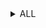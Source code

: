 <details>
<summary>ALL</summary>
<details>
<summary>- guest -</summary>
<br>
Binary Plist file
https://stackoverflow.com/questions/8856032/reading-binary-plist-files-with-python
</details>

<details>
<summary>0</summary>
<br>
Logs
</details>

<details>
<summary>01a182ccb2848cb61a78ee8edd088b757083200e57</summary>
<br>
PKzip file. Renamed to xxx.pk and extracted businesslinks-0-1.dat.
https://github.com/dragoneyeintel/Magnet-User-Summit-2022-CTF/blob/4c41326d5d62114a9adc2214c351147091231a47/Extracted/businesslinks-0-1.dat
</details>

<details>
<summary>01a7155ea82a8bf70bd52172f2bb095e2c9e56c887</summary>
<br>
PKzip file. Renamed to xxx.pk and extracted businesslinks-0-1.dat.
https://github.com/dragoneyeintel/Magnet-User-Summit-2022-CTF/blob/983da7eb4c75bcfa7891182ba32aa6a65fc80a99/Extracted/businesslinks-0-1(2).dat
</details>

<details>
<summary>01a92869d1a41e895440cc0e4c835997f2a5851643</summary>
<br>
Strings which look like some unknown hashtype
</details>

<details>
<summary>01ac3f2a907c5bff537110a6faea78ff2cf33b42f5</summary>
<br>
PKzip file. Renamed to xxx.pk and extracted DomainShard-0_1_1059816941902528299.dat.
https://github.com/dragoneyeintel/Magnet-User-Summit-2022-CTF/blob/35a79f60998617ff041e7007444588f5dff4ff97/Extracted/DomainShard-0_1_1059816941902528299.dat
Contains similar hash-looking strings as 01a92869d1a41e895440cc0e4c835997f2a5851643 but this file contains one more.
</details>

<details>
<summary>01ae7a0563b667f383ea497cbcdf4224c5630e74fc</summary>
<br>
PKzip file. Renamed to xxx.pk and extracted businesslinks-0-1.dat.
https://github.com/dragoneyeintel/Magnet-User-Summit-2022-CTF/blob/086f986d0efffccf3b51054aeedb2a0045c14aeb/Extracted/businesslinks-0-1(3).dat
</details>

<details>
<summary>01b2a07bb6cb3486cbbd0e80c9a91aa84493d65ec9</summary>
<br>
Some hash format similar to 01a92869d1a41e895440cc0e4c835997f2a5851643.
</details>

<details>
<summary>01b537b2c6c98c9188c1b11ca3d4a2307d75b46e34</summary>
<br>
PKzip file contained DomainShard-0_1_15750228613480693027.dat.
https://github.com/dragoneyeintel/Magnet-User-Summit-2022-CTF/blob/08c98120467246ff69baf77d08108c132a0a8b97/Extracted/DomainShard-0_1_15750228613480693027.dat
</details>

<details>
<summary>01ba6a11deec6671b3d668fa96ef786a0ae88df630</summary>
<br>
PKzip file contained DomainShard-0_1_17814735017227611018.dat.
https://github.com/dragoneyeintel/Magnet-User-Summit-2022-CTF/blob/6ad74d46d44c8ac2ab9d9a10eaee87b5a956461d/Extracted/DomainShard-0_1_17814735017227611018.dat
</details>

<details>
<summary>01cfee36da5707a8f7ab40008f141a32a5a8e2fe06</summary>
<br>
PKzip file. Renamed to xxx.pk and extracted businesslinks-0-1.dat.
https://github.com/dragoneyeintel/Magnet-User-Summit-2022-CTF/blob/9aada1c334666cfa40dc3b8542adc362071258a2/Extracted/businesslinks-0-1(4).dat
</details>

<details>
<summary>01d0f897c670d134a83d2e0fcb81795d1a7da21df1</summary>
<br>
PKzip file. Renamed to xxx.pk and extracted businesslinks-0-1.dat.
https://github.com/dragoneyeintel/Magnet-User-Summit-2022-CTF/blob/0da503f86973f48e89865a51bc8c07dcba6f67ab/Extracted/businesslinks-0-1(5).dat
</details>

<details>
<summary>01d7e1539a0b85895c488c5dbf65e58c0cdaf9ee31</summary>
<br>
Some hash format similar to 01a92869d1a41e895440cc0e4c835997f2a5851643.
</details>

<details>
<summary>01d7ea7f6579bbe3e625320ea604a1dbb55aead9b8</summary>
<br>
PKzip file contained DomainShard-0_1_4193680857992506720.dat.
https://github.com/dragoneyeintel/Magnet-User-Summit-2022-CTF/blob/e060458ce5c1efc560c7c777c8a7ee746957ff71/Extracted/DomainShard-0_1_4193680857992506720.dat
</details>

<details>
<summary>01de14bb3aa450c35d1e56706f7eea2aa7ceb7ab39</summary>
<br>
PKzip file. Renamed to xxx.pk and extracted businesslinks-0-1.dat.
https://github.com/dragoneyeintel/Magnet-User-Summit-2022-CTF/blob/e299951ced2e79ca852377ec48b0abdf70531e56/Extracted/businesslinks-0-1(6).dat
</details>

<details>
<summary>01e8f2ab581d4c5a420a7782abe7fe2d68b1659d55</summary>
<br>
Small list of generic data values.
</details>

<details>
<summary>01ff3bb9cbec32a01757759ca8d2ec2168957028fe</summary>
<br>
PKzip file. Renamed to xxx.pk and extracted businesslinks-0-1.dat.
https://github.com/dragoneyeintel/Magnet-User-Summit-2022-CTF/blob/941fee01aa9bd4a25d3fc28c182e56314ff644d7/Extracted/businesslinks-0-1(7).dat
</details>

<details>
<summary>1</summary>
<br>
account.1 contains string 17768365815 - Referencing Application Support Account
Logs, SQLite3 DB
</details>

<details>
<summary>1-shm</summary>
<br>
MapsSync file with charmaps
</details>

<details>
<summary>1-wal</summary>
<br>
MapsSync file contains some links and map locations.
</details>

<details>
<summary>2</summary>
<br>
Another launchd log.
</details>

<details>
<summary>04cf566da4934537217968e14b093c586133990669</summary>
<br>
dataStore__ATXDataStore
</details>

<details>
<summary>10</summary>
<br>
Binary Plist file.
</details>

<details>
<summary>011e39578862d015cdc6b65244592e2d4e4aeda759</summary>
<br>
PKzip file contains ChatSuggestShard-1-2.dat & ChatSuggestShard-0-2.dat.
https://github.com/dragoneyeintel/Magnet-User-Summit-2022-CTF/blob/2261df43c559d1908f9ed5c1a8223c751d709516/Extracted/ChatSuggestShard-1-2.dat
https://github.com/dragoneyeintel/Magnet-User-Summit-2022-CTF/blob/2261df43c559d1908f9ed5c1a8223c751d709516/Extracted/ChatSuggestShard-0-2.dat
Unknown data format.
</details>

<details>
<summary>11</summary>
<br>
Binary Plist file.
</details>

<details>
<summary>013dae8748a9dc11e0f6c207a694628c57a17b0347</summary>
<br>
PKzip file contains ChatSuggestShard-1-2.dat & ChatSuggestShard-0-2.dat.
https://github.com/dragoneyeintel/Magnet-User-Summit-2022-CTF/blob/3bcfbedcc0bb9370fbc6ee65e18a5ec7027a0c71/Extracted/ChatSuggestShard-0-2(2).dat
https://github.com/dragoneyeintel/Magnet-User-Summit-2022-CTF/blob/3bcfbedcc0bb9370fbc6ee65e18a5ec7027a0c71/Extracted/ChatSuggestShard-1-2(2).dat
</details>

<details>
<summary>013e28d7c44e81f577fdfba10439859f7885a9e137</summary>
<br>
Some hash format similar to 01a92869d1a41e895440cc0e4c835997f2a5851643.
</details>

<details>
<summary>018a3b927103196accdc4986dcc382e20464972d79</summary>
<br>
PKzip file contains ChatSuggestShard-1-2.dat & ChatSuggestShard-0-2.dat.
https://github.com/dragoneyeintel/Magnet-User-Summit-2022-CTF/blob/cce435ad351c774738422306919a4db7d8d88fdd/Extracted/ChatSuggestShard-0-2(3).dat
https://github.com/dragoneyeintel/Magnet-User-Summit-2022-CTF/blob/cce435ad351c774738422306919a4db7d8d88fdd/Extracted/ChatSuggestShard-1-2(3).dat
</details>

<details>
<summary>018a7b6b83c6309c41b6d3da96aa3774e88cee81d6</summary>
<br>
PKzip file contained DomainShard-0_1_9502896460801207076.dat.
https://github.com/dragoneyeintel/Magnet-User-Summit-2022-CTF/blob/8bcafd48ca5643990b866e82b09e51557a3b55fc/Extracted/DomainShard-0_1_9502896460801207076.dat
Some hash format similar to 01a92869d1a41e895440cc0e4c835997f2a5851643.
</details>

<details>
<summary>018f2be55db485ad031f4e01658bce735e222df9d2</summary>
<br>
Some hash format similar to 01a92869d1a41e895440cc0e4c835997f2a5851643.
</details>

<details>
<summary>019bcdbb9094048407bf49d87c5dcdb7f8a0584828</summary>
<br>
PKzip file contained DomainShard-0_1_9316137462197924765.dat.
https://github.com/dragoneyeintel/Magnet-User-Summit-2022-CTF/blob/7c1b0cf9842a26448899d161ed973646a56dd88e/Extracted/DomainShard-0_1_9316137462197924765.dat
Some hash format similar to 01a92869d1a41e895440cc0e4c835997f2a5851643.
</details>

<details>
<summary>66</summary>
<br>
Some journal with the ID 3862409B-690E-4050-8366-17BEA2AA555B.
</details>

<details>
<summary>0125c0b2ccd24579ba2858f289315798ee00b203f1</summary>
<br>
Contained directories. Zipped and uploaded to:
https://github.com/dragoneyeintel/Magnet-User-Summit-2022-CTF/blob/c34b08ee16e2714545e1561019a9e06b351b3481/Extracted/0125c0b2ccd24579ba2858f289315798ee00b203f1.zip
</details>

<details>
<summary>128</summary>
<br>
File with string #IMPOSTOR v001 and unknown data. Amongus?!
</details>

<details>
<summary>0129f8927a29c1a46478e9269e0072cee6f2650b2e</summary>
<br>
PKzip file. Renamed to xxx.pk and extracted businesslinks-0-1.dat.
https://github.com/dragoneyeintel/Magnet-User-Summit-2022-CTF/blob/c2492407bc9d4cebdd8c3b96be2d8e80acc1d645/Extracted/businesslinks-0-1(8).dat
</details>

<details>
<summary>0154ad776c157934833d4a2db8406338e2c3aa1a71</summary>
<br>
PKzip file contains DomainShard-0_1_7780353249969419096.dat. 
https://github.com/dragoneyeintel/Magnet-User-Summit-2022-CTF/blob/7782a39e31fd8fab342bb446ab784bfc2237614f/Extracted/DomainShard-0_1_7780353249969419096.dat
</details>

<details>
<summary>0169f8f53f151460a63088e8b598f2085384fa86b1</summary>
<br>
PKzip file. Renamed to xxx.pk and extracted businesslinks-0-1.dat.
</details>

<details>
<summary>0185d30323756419148e28aa455dcede13720d1a9f</summary>
<br>
PKzip file contains DomainShard-0_1_2445241258109774241.dat.
https://github.com/dragoneyeintel/Magnet-User-Summit-2022-CTF/blob/b988610f0df91bd3529dc56684d0269437256b13/Extracted/DomainShard-0_1_2445241258109774241.dat
</details>

<details>
<summary>0404d6a6feac9c9033b09438bea2d2b23ef9e2dfc5</summary>
<br>
Unknown Data Format.
</details>

<details>
<summary>01197cfdd66349294c4be7ba405805003c5561feca</summary>
<br>
PKzip file contained DomainShard-0_1_14147378989737520402.dat.
https://github.com/dragoneyeintel/Magnet-User-Summit-2022-CTF/blob/623044d7a778e6f0a656e498e83d20345bddc65d/Extracted/DomainShard-0_1_14147378989737520402.dat
</details>

<details>
<summary>01256f67bf8bd8fe34ec322581b81d825de5008888</summary>
<br>
Some hash format similar to 01a92869d1a41e895440cc0e4c835997f2a5851643.
</details>

<details>
<summary>01269aec1979091b3bdd737b4fa0ece8fd846f97db</summary>
<br>
PKzip file. Renamed to xxx.pk and extracted businesslinks-0-1.dat.
</details>

<details>
<summary>01514fe2f4af73f5084c94d696805202595fa49355</summary>
<br>
PKzip file. Renamed to xxx.pk and extracted businesslinks-0-1.dat.
</details>

<details>
<summary>014727dc7648d0e379fa996ca57f8b2b597abb1ca4</summary>
<br>
Some hash format similar to 01a92869d1a41e895440cc0e4c835997f2a5851643.
</details>

<details>
<summary>016368caf4ed6ec90b38c535c84356e8df515e509e</summary>
<br>
PKzip file contains DomainShard-0_1_2445241258109774241.dat.
https://github.com/dragoneyeintel/Magnet-User-Summit-2022-CTF/blob/c6d2020d847f394d523f5ff2cdf6d0d6c2d0898e/Extracted/DomainShard-0_1_15341726279663982934.dat
</details>

<details>
<summary>053846-160</summary>
<br>
Pointing to bundle locations.
</details>

<details>
<summary>084438-1</summary>
<br>
Unknown Data Format.
</details>

<details>
<summary>090831-1364</summary>
<br>
Pointing to locationd bundles and frameworks.
</details>

<details>
<summary>108343-1</summary>
<br>
Unknown Data Format.
</details>

<details>
<summary>0129661ceee244e344b426b1af33969cffb4641420</summary>
<br>
Some hash format similar to 01a92869d1a41e895440cc0e4c835997f2a5851643.
</details>

<details>
<summary>142723-136</summary>
<br>
Pointing to locationd bundles and frameworks.
</details>

<details>
<summary>173934-1</summary>
<br>
Unknown Data Format.
</details>

<details>
<summary>0198867b10efb4d8e8aa0a0c5758a61ed2194efc21</summary>
<br>
PKzip file contains DomainShard-0_1_2568410618508953843.dat.
https://github.com/dragoneyeintel/Magnet-User-Summit-2022-CTF/blob/161ba3ad95ef5ce49c66e0fdc9112549641e96f0/Extracted/DomainShard-0_1_2568410618508953843.dat
</details>

<details>
<summary>234837-14</summary>
<br>
Contains MAC Addreses.
</details>

<details>
<summary>257039-1</summary>
<br>
Contains MAC Addreses.
</details>

<details>
<summary>257239-174</summary>
<br>
Contains MAC Addreses.
</details>

<details>
<summary>271542-72</summary>
<br>
Unknown Data Format.
</details>

<details>
<summary>279693-109</summary>
<br>
Pointing to locationd bundles and frameworks.
</details>

<details>
<summary>321447-43</summary>
<br>
Pointing to locationd bundles and frameworks.
</details>

<details>
<summary>333759-117</summary>
<br>
Pointing to locationd bundles and frameworks.
</details>

<details>
<summary>378768-12</summary>
<br>
Contains MAC Addreses.
</details>

<details>
<summary>389074-16</summary>
<br>
Contains MAC Addreses.
</details>

<details>
<summary>458158-688</summary>
<br>
Pointing to locationd bundles and frameworks.
</details>

<details>
<summary>477703-125</summary>
<br>
Pointing to locationd bundles and frameworks.
</details>

<details>
<summary>579934-27</summary>
<br>
Contains MAC Addreses.
</details>

<details>
<summary>630586-9</summary>
<br>
Unknown Data Format.
</details>

<details>
<summary>723280-2021</summary>
<br>
Pointing to locationd bundles and frameworks.
</details>

<details>
<summary>796170-65</summary>
<br>
Contains MAC Addreses.
</details>

<details>
<summary>961198-3</summary>
<br>
Unknown Data Format.
</details>






<details>
<summary>aac</summary>
<br>
Audio files for Twitter.
</details>

<details>
<summary>acv</summary>
<br>
Filter Assets for Twitter.
</details>

<details>
<summary>aifc</summary>
<br>
Audio files for Signal.
</details>

<details>
<summary>aiff</summary>
<br>
Audio files for Water Sort Puzzle, Books, and Twitter
</details>

<details>
<summary>airdrop_dbv4</summary>
<br>
Unkown Data Format.
</details>

<details>
<summary>analytics</summary>
<br>
Binary Plist.
</details>

<details>
<summary>analyticsData</summary>
<br>
Raw data for corona.
{"1642803189":"%7B%22tm%22%3A1642803189%2C%22c%22%3A%22US%22%2C%22b%22%3A%22s140229%22%2C%22pl%22%3A%22iOS15%2E0%2E2%22%2C%22w%22%3A2811%2C%22bi%22%3A%22ru%2Eappscraft%2ECollectorGame%22%2C%22i%22%3A19013%2C%22m%22%3A625%2C%22d%22%3A19013%7D","1643827647":"%7B%22tm%22%3A1643827647%2C%22c%22%3A%22US%22%2C%22b%22%3A%22s140229%22%2C%22pl%22%3A%22iOS15%2E0%2E2%22%2C%22w%22%3A2812%2C%22bi%22%3A%22ru%2Eappscraft%2ECollectorGame%22%2C%22i%22%3A19013%2C%22r7%22%3A1%2C%22m%22%3A626%2C%22r1%22%3A1%2C%22d%22%3A19025%7D"}
</details>

<details>
<summary>anon</summary>
<br>
Logs and data. Mentions Verizon.
</details>

<details>
<summary>appremoval</summary>
<br>
App removal protocol files.
</details>

  
  
  
  
<details>
<summary>archive</summary>
<br>
Test
</details>

<details>
<summary>ast</summary>
<br>
Test
</details>

<details>
<summary>austrip</summary>
<br>
Test
</details>

<details>
<summary>avl</summary>
<br>
Test
</details>










<details>
<summary></summary>
<br>
Test
</details>

</details>
